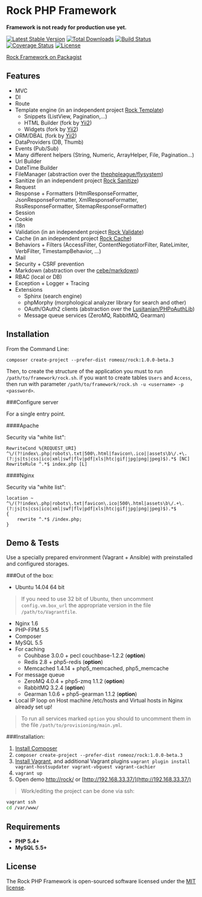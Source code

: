 Rock PHP Framework
=================

**Framework is not ready for production use yet.**

[![Latest Stable Version](https://poser.pugx.org/romeOz/rock/v/stable.svg)](https://packagist.org/packages/romeOz/rock)
[![Total Downloads](https://poser.pugx.org/romeOz/rock/downloads.svg)](https://packagist.org/packages/romeOz/rock)
[![Build Status](https://travis-ci.org/romeOz/rock.svg?branch=master)](https://travis-ci.org/romeOz/rock)
[![Coverage Status](https://coveralls.io/repos/romeOz/rock/badge.png?branch=master)](https://coveralls.io/r/romeOz/rock?branch=master)
[![License](https://poser.pugx.org/romeOz/rock/license.svg)](https://packagist.org/packages/romeOz/rock)

[Rock Framework on Packagist](https://packagist.org/packages/romeOz/rock)

Features
-------------------

 * MVC
 * DI
 * Route
 * Template engine (in an independent project [Rock Template](https://github.com/romeOz/rock-template))
    * Snippets (ListView, Pagination,...)
    * HTML Builder (fork by [Yii2](https://github.com/yiisoft/yii2))
    * Widgets (fork by [Yii2](https://github.com/yiisoft/yii2))
 * ORM/DBAL (fork by [Yii2](https://github.com/yiisoft/yii2))
 * DataProviders (DB, Thumb)
 * Events (Pub/Sub)
 * Many different helpers (String, Numeric, ArrayHelper, File, Pagination...)
 * Url Builder
 * DateTime Builder
 * FileManager (abstraction over the [thephpleague/flysystem](https://github.com/thephpleague/flysystem))
 * Sanitize (in an independent project [Rock Sanitize](https://github.com/romeOz/rock-sanitize))
 * Request
 * Response + Formatters (HtmlResponseFormatter, JsonResponseFormatter, XmlResponseFormatter, RssResponseFormatter, SitemapResponseFormatter)
 * Session
 * Cookie
 * i18n
 * Validation (in an independent project [Rock Validate](https://github.com/romeOz/rock-validate))
 * Cache (in an independent project [Rock Cache](https://github.com/romeOz/rock-cache))
 * Behaviors + Filters (AccessFilter, ContentNegotiatorFilter, RateLimiter, VerbFilter, TimestampBehavior, ...)
 * Mail
 * Security + CSRF prevention
 * Markdown (abstraction over the [cebe/markdown](https://github.com/cebe/markdown))
 * RBAC (local or DB)
 * Exception + Logger + Tracing
 * Extensions
    * Sphinx (search engine)
    * phpMorphy (morphological analyzer library for search and other)
    * OAuth/OAuth2 clients (abstraction over the [Lusitanian/PHPoAuthLib](https://github.com/Lusitanian/PHPoAuthLib))
    * Message queue services (ZeroMQ, RabbitMQ, Gearman)


Installation
-------------------

From the Command Line:

`composer create-project --prefer-dist romeoz/rock:1.0.0-beta.3`

Then, to create the structure of the application you must to run `/path/to/framework/rock.sh`.
if you want to create tables `Users` and `Access`, then run with parameter `/path/to/framework/rock.sh -u <username> -p <password>`.

###Configure server

For a single entry point.

####Apache

Security via "white list":

```
RewriteCond %{REQUEST_URI} ^\/(?!index\.php|robots\.txt|500\.html|favicon\.ico||assets\b\/.+\.(?:js|ts|css|ico|xml|swf|flv|pdf|xls|htc|gif|jpg|png|jpeg)$).*$ [NC]
RewriteRule ^.*$ index.php [L]
```

####Nginx

Security via "white list":

```
location ~ ^\/(?!index\.php|robots\.txt|favicon\.ico|500\.html|assets\b\/.+\.(?:js|ts|css|ico|xml|swf|flv|pdf|xls|htc|gif|jpg|png|jpeg)$).*$
{
    rewrite ^.*$ /index.php;
}
```

Demo & Tests
-------------------

Use a specially prepared environment (Vagrant + Ansible) with preinstalled and configured storages.

###Out of the box:

 * Ubuntu 14.04 64 bit

> If you need to use 32 bit of Ubuntu, then uncomment `config.vm.box_url` the appropriate version in the file `/path/to/Vagrantfile`.

 * Nginx 1.6
 * PHP-FPM 5.5
 * Composer
 * MySQL 5.5
 * For caching
    * Couhbase 3.0.0 + pecl couchbase-1.2.2 (**option**)
    * Redis 2.8 + php5-redis (**option**)
    * Memcached 1.4.14 + php5_memcached, php5_memcache
 * For message queue
    * ZeroMQ 4.0.4 + php5-zmq 1.1.2 (**option**)
    * RabbitMQ 3.2.4 (**option**)
    * Gearman 1.0.6 + php5-gearman 1.1.2 (**option**)
 * Local IP loop on Host machine /etc/hosts and Virtual hosts in Nginx already set up!

> To run all services marked `option` you should to uncomment them in the file `/path/to/provisioning/main.yml`.

###Installation:

1. [Install Composer](https://getcomposer.org/doc/00-intro.md#globally)
2. `composer create-project --prefer-dist romeoz/rock:1.0.0-beta.3`
3. [Install Vagrant](https://www.vagrantup.com/downloads), and additional Vagrant plugins `vagrant plugin install vagrant-hostsupdater vagrant-vbguest vagrant-cachier`
4. `vagrant up`
5. Open demo [http://rock/](http://rock/) or [http://192.168.33.37/](http://192.168.33.37/)

> Work/editing the project can be done via ssh:
```bash
vagrant ssh
cd /var/www/
```

Requirements
-------------------
 * **PHP 5.4+**
 * **MySQL 5.5+**

License
-------------------

The Rock PHP Framework is open-sourced software licensed under the [MIT license](http://opensource.org/licenses/MIT).